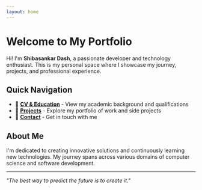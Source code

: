 ```yaml
---
layout: home
---
```


# Welcome to My Portfolio

Hi! I'm **Shibasankar Dash**, a passionate developer and technology enthusiast. This is my personal space where I showcase my journey, projects, and professional experience.

## Quick Navigation

- 📄 **[CV & Education](/cv/)** - View my academic background and qualifications
- 🚀 **[Projects](/projects/)** - Explore my portfolio of work and side projects
- 📧 **[Contact](/about/)** - Get in touch with me

## About Me

I'm dedicated to creating innovative solutions and continuously learning new technologies. My journey spans across various domains of computer science and software development.

---

*"The best way to predict the future is to create it."*
